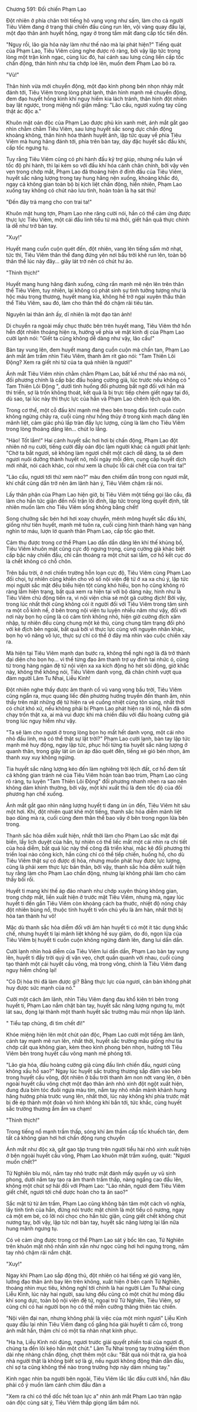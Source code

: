 




Chương 591: Đối chiến Phạm Lao


Đột nhiên ở phía chân trời tiếng hô vang vọng như sấm, làm cho cả người Tiêu Viêm đang ở trạng thái chiến đấu cũng run lên, vội vàng quay đầu lại, một đạo thân ảnh huyết hồng, ngay ở trong tầm mắt đang cấp tốc tiến đến.

"Nguy rồi, lão gia hỏa này làm như thế nào mà lại phát hiện?" Tiếng quát của Phạm Lao, Tiêu Viêm cũng nghe được rõ ràng, bởi vậy lập tức trong lòng một trận kinh ngạc, cùng lúc đó, hai cánh sau lưng cũng liền cấp tốc chấn động, thân hình như tia chớp loé lên, muốn đem Phạm Lao bỏ ra.

"Vù!"

Thân hình vừa mới chuyển động, một đạo kình phong bén nhọn nháy mắt đánh tới, Tiêu Viêm trong lòng phát lạnh, thân hình mạnh mẽ chuyển động, đem đạo huyết hồng kình khí nguy hiểm kia lách tránh, thân hình đột nhiên bay lật ngược, trong miệng nổi giận mắng: "Lão cẩu, ngươi xuống tay cũng thật ác độc a."

Khuôn mặt oán độc của Phạm Lao được phủ kín xanh mét, ánh mắt gắt gao nhìn chằm chằm Tiêu Viêm, sau lưng huyết sắc song dực chấn động khoảng không, thân hình hóa thành huyết ảnh, lập tức quay về phía Tiêu Viêm mà hung hăng đánh tới, phía trên bàn tay, dày đặc huyết sắc đấu khí, cấp tốc ngưng tụ.

Tuy rằng Tiêu Viêm cũng có phi hành đấu kỹ trợ giúp, nhưng nếu luận về tốc độ phi hành, thì lại kém so với đấu khí hóa cánh chân chính, bởi vậy vẻn vẹn trong chớp mắt, Phạm Lao đã thoáng hiện ở đỉnh đầu của Tiêu Viêm, huyết sắc năng lượng trong tay hung hăng nện xuống, khoảng khắc đó, ngay cả không gian toàn bộ bị kịch liệt chấn động, hiển nhiên, Phạm Lao xuống tay không có chút nào lưu tình, hoàn toàn là hạ sát thủ!

"Đến đây trả mạng cho con trai ta!"

Khuôn mặt hung tợn, Phạm Lao nhe răng cười nói, hắn có thể cảm ứng được thực lực Tiêu Viêm, một cái đấu linh tiểu tử mà thôi, giết hắn quả thực chính là dễ như trở bàn tay.

"Xuy!"

Huyết mang cuồn cuộn quét đến, đột nhiên, vang lên tiếng sấm mờ nhạt, tức thì, Tiêu Viêm thân thể đang đứng yên nơi bầu trời khẽ run lên, toàn bộ thân thể lúc này đây... giây lát trở nên có chút hư ảo.

"Thình thịch!"

Huyết mang hung hăng đánh xuống, cứng rắn mạnh mẽ nện lên trên thân thể Tiêu Viêm, tuy nhiên, lại không có phát sinh sự tình tưởng tượng như là hộc máu trọng thương, huyết mang kia, không hề trở ngại xuyên thấu thân thể Tiêu Viêm, sau đó, làm cho thân thể đó chậm rãi tiêu tán.

Nguyên lai thân ảnh ấy, dĩ nhiên là một đạo tàn ảnh!

Di chuyển ra ngoài mấy chục thước bên trên huyết mang, Tiêu Viêm thở hổn hển đột nhiên thoáng hiện ra, hướng về phía vẻ mặt kinh dị của Phạm Lao cười lạnh nói: "Giết ta cũng không dễ dàng như vậy, lão cẩu!"

Bàn tay vung lên, đem huyết mang đang cuồn cuộn mà chấn tan, Phạm Lao ánh mắt âm trầm nhìn Tiêu Viêm, thanh âm rít gào nói: "Tam Thiên Lôi Động? Xem ra giết nhi tử của ta quả nhiên là ngươi!"

Ánh mắt Tiêu Viêm nhìn chằm chằm Phạm Lao, bất kể như thế nào mà nói, đối phương chính là cấp bậc đấu hoàng cường giả, lúc trước nếu không có " Tam Thiên Lôi Động ", dưới tình huống đối phương bất ngờ đối với hắn mà thi triển, sợ là trốn không thoát, kết quả là bị trực tiếp chém giết ngay tại đó, dù sao, tại lúc này thì thực lực của hắn và Phạm Lao chênh lệch quá lớn.

Trong cơ thể, một cỗ đấu khí mạnh mẽ theo bên trong đấu tinh cuồn cuộn không ngừng chảy ra, cuối cùng như hồng thủy ở trong kinh mạch dâng lên mãnh liệt, cảm giác phủ lấp tràn đầy lực lượng, cũng là làm cho Tiêu Viêm trong lòng thoáng dâng lên... chút lo lắng.

"Hảo! Tốt lắm!" Hai cánh huyết sắc hơi hơi bị chấn động, Phạm Lao đột nhiên nở nụ cười, tiếng cười đầy oán độc làm người khác cả người phát lạnh: "Chờ ta bắt ngươi, sẽ không làm ngươi chết một cách dễ dàng, ta sẽ đem ngươi nuôi dưỡng thành huyết nô, mỗi ngày mỗi đêm, cung cấp huyết dịch mới nhất, nói cách khác, coi như xem là chuộc lỗi cái chết của con trai ta!"

"Lão cẩu, ngươi tới thử xem nào?" màu đen chiếm dần trong con ngươi mắt, khí chất cũng dần trở nên âm lãnh hàn ý, Tiêu Viêm chậm rãi nói.

Lấy thân phận của Phạm Lao hiện giờ, bị Tiêu Viêm một tiếng gọi lão cẩu, đã làm cho hắn tức giận đến nổi trận lôi đình, lập tức trong lòng quyết định, tất nhiên muốn làm cho Tiêu Viêm sống không bằng chết!

Song chưởng sắc bén hơi hơi xoay chuyển, mênh mông huyết sắc đấu khí, giống như tiên huyết, mạnh mẽ tuôn ra, cuối cùng hình thành hàng vạn hàng nghìn tơ máu, lượn lờ quanh thân Phạm Lao, cấp tốc gào thét.

Cảm thụ được trong cơ thể Phạm Lao dần dần dâng lên khí thế khủng bố, Tiêu Viêm khuôn mặt cũng cực độ ngưng trọng, cùng cường giả khác biệt cấp bậc này chiến đấu, chỉ cần thoáng ra một chút sai lầm, cơ hồ kết cục đó là chết không có chỗ chôn.

Trên bầu trời, ở nơi chiến trường hỗn loạn cực độ, Tiêu Viêm cùng Phạm Lao đối chọi, tự nhiên cũng khiến cho vô số nội viện đệ tử ở xa xa chú ý, lập tức mọi người sắc mặt đều biểu hiện tột cùng khó hiểu, bọn họ cũng không rõ ràng lắm hiện trạng, bất quá xem ra hiện tại với bộ dáng này, hình như là Tiêu Viêm chủ động tiến ra, vì nội viện chia sẻ một gã cường địch! Bởi vậy, trong lúc nhất thời cũng không cói ít người đối với Tiêu Viêm trong tâm sinh ra một cỗ kính nể, ở bên trong nội viện tu luyện nhiều năm như vậy, đối với nơi này bọn họ cũng là có cảm tình không nhỏ, hiện giờ cường địch xâm nhập, tự nhiên đều cùng chung một kẻ thù, cùng chung tâm trạng đối phó với kẻ địch bên ngoài, bất quá bởi vì thực lực cùng với nguyên nhân khác, bọn họ vô năng vô lực, thực sự chỉ có thể ở đây mà nhìn vào cuộc chiến xảy ra.

Mà hiện tại Tiêu Viêm mạnh dạn bước ra, không thể nghi ngờ là đã trở thành đại diện cho bọn họ... vì thế từng đạo âm thanh trợ uy đinh tai nhức ó, cũng từ trong hàng ngàn đệ tử nội viện xa xa kích động hò hét sôi động, giờ khắc này, không thể không nói, Tiêu Viêm danh vọng, đã chân chính vượt qua đám người Lâm Tu Nhai, Liễu Kình!

Đột nhiên nghe thấy được âm thanh cổ vũ vang vọng bầu trời, Tiêu Viêm cũng ngẩn ra, mục quang liếc đến phương hướng truyền đến thanh âm, nhìn thấy trên mặt những đệ tử hiện ra vẻ cuồng nhiệt cùng tôn sùng, nhất thời có chút khó xử, nếu không phải bị Phạm Lao phát hiện ra lời nói, hắn đã sớm chạy trốn thật xa, ai mà vui được khi mà chiến đấu với đấu hoàng cường giả trong lúc nguy hiểm như vậy.

"Ta sẽ làm cho ngươi ở trong lòng bọn họ mất hết danh vọng, một cái nho nhỏ đấu linh, mà có thể thật sự lật trời?" Phạm Lao cười lạnh, bàn tay lập tức mạnh mẽ huy động, ngay lập tức, phục hồi từng tia huyết sắc năng lượng ở quanh thân, trong giây lát ùn ùn áp đảo quét đến, tiếng xé gió bén nhọn, âm thanh xuy xuy không ngừng.

Tia huyết sắc năng lượng kéo đến làm nghiêng trời lệch đất, cơ hồ đem tất cả không gian tránh né của Tiêu Viêm hoàn toàn bao trùm, Phạm Lao cũng rõ ràng, tu luyện "Tam Thiên Lôi Động" đối phương nhanh nhẹn ra sao nên không dám khinh thường, bởi vậy, một khi xuất thủ là đem tốc độ của đối phương hạn chế xuống.

Ánh mắt gắt gao nhìn năng lượng huyết ti đang ùn ùn đến, Tiêu Viêm hít sâu một hơi. Khí, đột nhiên quát khẽ một tiếng, thanh sắc hỏa diễm mãnh liệt bạo dũng mà ra, cuối cùng đem thân thể bao vây ở bên trong ngọn lửa bên trong.

Thanh sắc hỏa diễm xuất hiện, nhất thời làm cho Phạm Lao sắc mặt đại biến, lấy lịch duyệt của hắn, tự nhiên có thể liếc mắt một cái nhìn ra chi tiết của hoả diễm, bất quá lúc này thế công đã triển khai, mặc kệ đối phương thi triển loại nào công kích, hắn cũng chỉ có thể tiếp chiến, huống hồ, cho dù Tiêu Viêm thật sự có được dị hỏa, nhưng muốn phát huy được lực lượng, cũng là phải xem thực lực bản thân, bởi vậy, thanh sắc hỏa diễm xuất hiện tuy rằng làm cho Phạm Lao chấn động, nhưng lại không phải làm cho cảm thấy bối rối.

Huyết ti mang khí thế áp đảo nhanh như chớp xuyên thủng không gian, trong chớp mắt, liền xuất hiện ở trước mặt Tiêu Viêm, nhưng mà, ngay lúc huyết ti đến gần Tiêu Viêm còn khoảng cách ba thước, nhiệt độ nóng cháy đột nhiên bùng nổ, thuộc tính huyết ti vốn chủ yếu là âm hàn, nhất thời bị hòa tan thành hư vô!

Mặc dù thanh sắc hỏa diễm đối với âm hàn huyết ti có một ít tác dụng khắc chế, nhưng huyết ti lại mãnh liệt không hề suy giảm, do đó, ngọn lửa của Tiêu Viêm bị huyết ti cuồn cuộn không ngừng đánh lên, đang lui dần dần.

Cười lạnh nhìn hoả diễm của Tiêu Viêm lui dần dần, Phạm Lao bàn tay vung lên, huyết ti đầy trời quỷ dị vặn vẹo, chợt quấn quanh với nhau, cuối cùng tạo thành một cái huyết cầu võng, mà trong võng, chính là Tiêu Viêm đang nguy hiểm chống lại!

"Có Dị hỏa thì đã làm được gì? Bằng thực lực của ngươi, căn bản không phát huy được sức mạnh của nó."

Cười một cách âm lãnh, nhìn Tiêu Viêm đang đau khổ kiên trì bên trong huyết ti, Phạm Lao nắm chặt bàn tay, huyết sắc năng lượng ngưng tụ, một lát sau, đọng lại thành một thanh huyết sắc trường mâu mũi nhọn lấp lánh.

" Tiểu tạp chủng, đi tìm chết đi!"

Khóe miệng hiện lên một chút oán độc, Phạm Lao cười một tiếng âm lãnh, cánh tay mạnh mẽ run lên, nhất thời, huyết sắc trường mâu giống như tia chớp cắt qua không gian, kèm theo kình phong bén nhọn, hướng tới Tiêu Viêm bên trong huyết cầu võng mạnh mẽ phóng tới.

"Lão gia hỏa, đấu hoàng cường giả cùng đấu linh chiến đấu, ngươi cũng không xấu hổ sao?" Ngay lúc huyết sắc trường thương sắp đâm vào bên trong huyết cầu võng, đột nhiên ở bầu trời thanh âm non nớt vang lên, ở bên ngoài huyết cầu võng chợt một đạo thân ảnh nhỏ xinh đột ngột xuất hiện, đung đưa bím tóc đuôi ngựa màu tím, nắm tay nhỏ nhắn mảnh khảnh hung hăng hướng phía trước vung lên, nhất thời, lúc này không khí phía trước mặt bị đè ép thành một đoàn vô hình không khí bắn tới, tức khắc, cùng huyết sắc trường thương ầm ầm va chạm!

"Thình thịch!"

Trong tiếng nổ mạnh trầm thấp, sóng khí âm thầm cấp tốc khuếch tán, đem tất cả không gian hơi hơi chấn động rung chuyển

Ánh mắt như độc xà, gắt gao tập trung trên người tiểu hài nhỏ xinh xuất hiện ở bên ngoài huyết cầu võng, Phạm Lao khuôn mặt trầm xuống, quát: "Ngươi muốn chết?"

Tử Nghiên bĩu môi, nắm tay nhỏ trước mặt đánh mấy quyền uy vũ sinh phong, dưới nắm tay tạo ra âm thanh trầm thấp, nàng ngẩng cao đầu lên, không một chút sợ hãi đối với Phạm Lao: "Lão nhân, ngươi đem Tiêu Viêm giết chết, ngươi tới chế dược hoàn cho ta ăn sao?"

Sắc mặt từ từ âm trầm, Phạm Lao cũng không bận tâm một cách vô nghĩa, lấy tính tình của hắn, đừng nói trước mặt chính là một tiểu cô nương, ngay cả một em bé, có lời nói chọc cho hắn tức giận, cũng giết chết không chút nương tay, bởi vậy, lập tức nơi bàn tay, huyết sắc năng lượng lại lần nữa hung mãnh ngưng tụ.

Có vẻ cảm ứng được trong cơ thể Phạm Lao sát ý bốc lên cao, Tử Nghiên trên khuôn mặt nhỏ nhắn xinh xắn như ngọc cũng hơi hơi ngưng trọng, nắm tay nhỏ chậm rãi nắm chặt.

"Xuy!"

Ngay khi Phạm Lao sắp động thủ, đột nhiên có hai tiếng xé gió vang lên, lưỡng đạo thân ảnh bay lên trên không, xuất hiện ở bên cạnh Tử Nghiên, thoáng nhìn mục tiêu, không nghĩ tới chính là hai người Lâm Tu Nhai cùng Liễu Kình, lúc này hai người, sau lưng đều cũng có một chút hư mỏng đấu khí song dực, toàn bộ nội viện đệ tử, ngoại trừ Tử Nghiên, Tiêu Viêm, sợ cũng chỉ có hai người bọn họ có thể miễn cưỡng thăng thiên tác chiến.

"Nội viện đại nạn, nhưng không phải là việc của một mình ngươi" Liễu Kình quay đầu lại nhìn Tiêu Viêm đang cố gắng hóa giải huyết ti cầm cố, trong ánh mắt hắn, thậm chí có một tia nhàn nhạt kính phục.

"Ha ha, Liễu Kình nói đúng, ngươi trước giải quyết phiền toái của ngươi đi, chúng ta đến lôi kéo hắn một chút." Lâm Tu Nhai trong tay trường kiếm thon dài nhẹ nhàng chấn động, chợt thêm một câu: "Bất quá nói thật ra, gia hoả nhà người thật là không biết sợ là gì, nếu ngươi không động thân dẫn đầu, chỉ sợ ta cũng không thế nào trong trường hợp này dám nhúng tay."

Kinh ngạc nhìn ba người bên ngoài, Tiêu Viêm lắc lắc đầu cười khổ, hắn đâu phải cố ý muốn làm cánh chim đầu đàn a

"Xem ra chỉ có thể dốc hết toàn lực a" nhìn ánh mắt Phạm Lao tràn ngập oán độc cùng sát ý, Tiêu Viêm thấp giọng lẩm bẩm nói.




